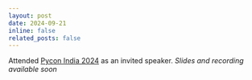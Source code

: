 ```yaml
---
layout: post
date: 2024-09-21
inline: false
related_posts: false
---
```


Attended <a href="https://in.pycon.org/2024/">Pycon India 2024</a> as an invited speaker. <i>Slides and recording available soon </i>
